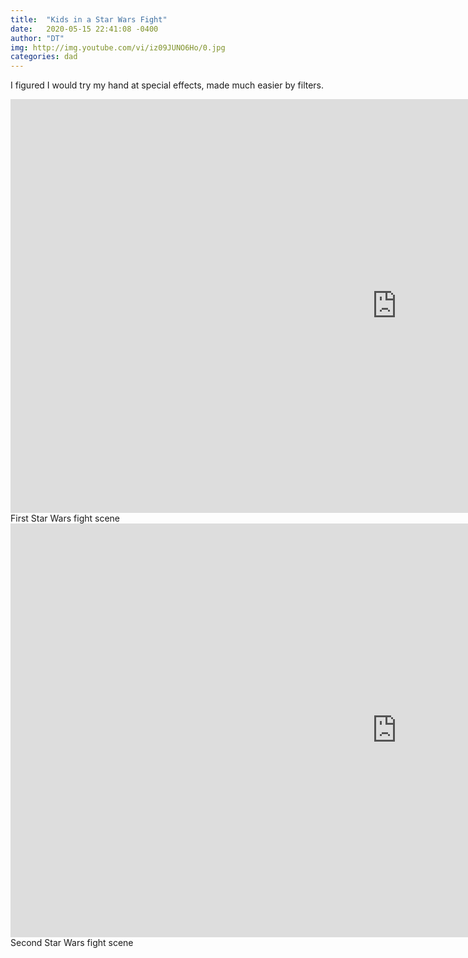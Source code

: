 ```yaml
---
title:  "Kids in a Star Wars Fight"
date:   2020-05-15 22:41:08 -0400
author: "DT"
img: http://img.youtube.com/vi/iz09JUNO6Ho/0.jpg
categories: dad
---
```


I figured I would try my hand at special effects, made much easier by filters.

<iframe width="1236" height="662" src="https://www.youtube.com/embed/B7Bjx6Bqz0k"
 frameborder="0" allow="autoplay; encrypted-media" allowfullscreen></iframe>
First Star Wars fight scene

<iframe width="1236" height="662" src="https://www.youtube.com/embed/iz09JUNO6Ho"
 frameborder="0" allow="autoplay; encrypted-media" allowfullscreen></iframe>
Second Star Wars fight scene


